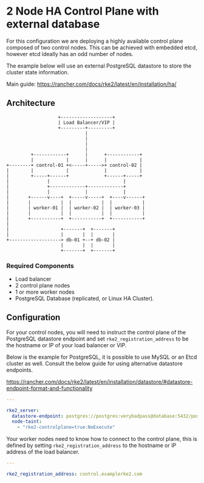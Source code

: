 # 2 Node HA Control Plane with external database

For this configuration we are deploying a highly available control plane
composed of two control nodes. This can be achieved with embedded etcd, however
etcd ideally has an odd number of nodes.

The example below will use an external PostgreSQL datastore to store the
cluster state information.

Main guide: https://rancher.com/docs/rke2/latest/en/installation/ha/

## Architecture

```text
                   +-------------------+
                   | Load Balancer/VIP |
                   +---------+---------+
                             |
                             |
                             |
                             |
         +------------+      |      +------------+
         |            |      |      |            |
+--------+ control-01 +<-----+----->+ control-02 |
|        |            |             |            |
|        +-----+------+             +------+-----+
|              |                           |
|              +-------------+-------------+
|              |             |             |
|       +------v----+  +-----v-----+  +----v------+
|       |           |  |           |  |           |
|       | worker-01 |  | worker-02 |  | worker-03 |
|       |           |  |           |  |           |
|       +-----------+  +-----------+  +-----------+
|
|                   +-------+  +-------+
|                   |       |  |       |
+-------------------> db-01 +--+ db-02 |
                    |       |  |       |
                    +-------+  +-------+
```

### Required Components

  - Load balancer
  - 2 control plane nodes
  - 1 or more worker nodes
  - PostgreSQL Database (replicated, or Linux HA Cluster).

## Configuration

For your control nodes, you will need to instruct the control plane of the
PostgreSQL datastore endpoint and set `rke2_registration_address` to be the
hostname or IP of your load balancer or VIP.

Below is the example for PostgreSQL, it is possible to use MySQL or an Etcd
cluster as well. Consult the below guide for using alternative datastore
endpoints.

https://rancher.com/docs/rke2/latest/en/installation/datastore/#datastore-endpoint-format-and-functionality

```yaml
---

rke2_server:
  datastore-endpoint: postgres://postgres:verybadpass@database:5432/postgres?sslmode=disable
  node-taint:
    - "rke2-controlplane=true:NoExecute"
```

Your worker nodes need to know how to connect to the control plane, this is
defined by setting `rke2_registration_address` to the hostname or IP address of
the load balancer.

```yaml
---

rke2_registration_address: control.examplerke2.com
```
